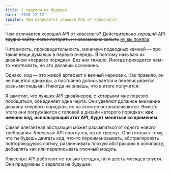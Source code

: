 ```yaml
---
title: С заделом на будущее
date: '2018-12-12'
spoiler: Чем отличается хороший API от классного?
---
```


Чем отличается хороший API от классного? Действительно *хороший* API <s>трудно найти, легко потерять и невозможно забыть</s> [ну вы поняли](https://blog.codinghorror.com/falling-into-the-pit-of-success/).

Читаемость, производительность, минимум подводных камней — про такие вещи думаешь в первую очередь. Я поэтому называю их дизайном «первого порядка». Без них тяжело. Иногда приходится чем-то жертвовать, но это делаешь осознанно.

Однако, код — это живой артефакт и вечный черновик. Как правило, он не пишется однажды, а постоянно дописывается и переписывается разными людьми. Никогда не знаешь, что в итоге получится.

Я заметил, что лучших API-дизайнеров, с которыми мне повезло пообщаться, объединяет одна черта. Они уделяют должное внимание дизайну «первого порядка», но на этом не останавливаются. Вместо этого они погружаются с головой в дизайн «второго порядка»: **как именно код, использующий этот API, будет меняться со временем**.

Самая элегантная абстракция может рассыпаться от одного нового требования. *Классные* API прогнутся, но не треснут. Они готовы к тому, что ты будешь двигать код, что-то переименовывать, абстрагировать повторяющуюся логику, развинчивать плохую абстракцию в копипасту, добавлять хак или переписывать глючный модуль.

Классные API работают не только сегодня, но и шесть месяцев спустя. Они придуманы с заделом на будущее.